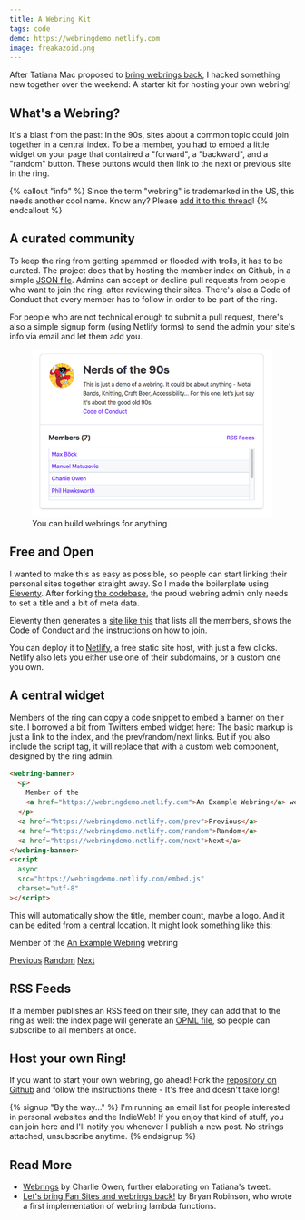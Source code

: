 ```yaml
---
title: A Webring Kit
tags: code
demo: https://webringdemo.netlify.com
image: freakazoid.png
---
```


<p class="lead">After Tatiana Mac proposed to <a href="https://twitter.com/TatianaTMac/status/1114388079630929926">bring webrings back</a>, I hacked something new together over the weekend: A starter kit for hosting your own webring!</p>

## What's a Webring?

It's a blast from the past: In the 90s, sites about a common topic could join together in a central index. To be a member, you had to embed a little widget on your page that contained a "forward", a "backward", and a "random" button. These buttons would then link to the next or previous site in the ring.

{% callout "info" %}
Since the term "webring" is trademarked in the US, this needs another cool name. Know any? Please [add it to this thread](https://github.com/CleanCodeCreature/webring/issues/1)!
{% endcallout %}

## A curated community

To keep the ring from getting spammed or flooded with trolls, it has to be curated. The project does that by hosting the member index on Github, in a simple [JSON file](https://github.com/CleanCodeCreature/webring/blob/master/src/data/members.json). Admins can accept or decline pull requests from people who want to join the ring, after reviewing their sites. There's also a Code of Conduct that every member has to follow in order to be part of the ring.

For people who are not technical enough to submit a pull request, there's also a simple signup form (using Netlify forms) to send the admin your site's info via email and let them add you.

<figure>
  <img src="webring-card.png" alt="a card showing the webring description and memberlist" />
  <figcaption>You can build webrings for anything</figcaption>
</figure>

## Free and Open

I wanted to make this as easy as possible, so people can start linking their personal sites together straight away. So I made the boilerplate using [Eleventy](https://www.11ty.io/). After forking [the codebase](https://github.com/CleanCodeCreature/webring), the proud webring admin only needs to set a title and a bit of meta data.

Eleventy then generates a [site like this](https://webringdemo.netlify.com) that lists all the members, shows the Code of Conduct and the instructions on how to join.

You can deploy it to [Netlify](https://www.netlify.com/), a free static site host, with just a few clicks. Netlify also lets you either use one of their subdomains, or a custom one you own.

## A central widget

Members of the ring can copy a code snippet to embed a banner on their site. I borrowed a bit from Twitters embed widget here: The basic markup is just a link to the index, and the prev/random/next links. But if you also include the script tag, it will replace that with a custom web component, designed by the ring admin.

```html
<webring-banner>
  <p>
    Member of the
    <a href="https://webringdemo.netlify.com">An Example Webring</a> webring
  </p>
  <a href="https://webringdemo.netlify.com/prev">Previous</a>
  <a href="https://webringdemo.netlify.com/random">Random</a>
  <a href="https://webringdemo.netlify.com/next">Next</a>
</webring-banner>
<script
  async
  src="https://webringdemo.netlify.com/embed.js"
  charset="utf-8"
></script>
```

This will automatically show the title, member count, maybe a logo. And it can be edited from a central location. It might look something like this:

<webring-banner>
    <p>Member of the <a href="https://webringdemo.netlify.com">An Example Webring</a> webring</p>
    <a href="https://webringdemo.netlify.com/prev">Previous</a>
    <a href="https://webringdemo.netlify.com/random">Random</a>
    <a href="https://webringdemo.netlify.com/next">Next</a>
</webring-banner>
<script async src="https://webringdemo.netlify.com/embed.js" charset="utf-8"></script>

## RSS Feeds

If a member publishes an RSS feed on their site, they can add that to the ring as well: the index page will generate an [OPML file](https://de.wikipedia.org/wiki/Outline_Processor_Markup_Language), so people can subscribe to all members at once.

## Host your own Ring!

If you want to start your own webring, go ahead! Fork the [repository on Github](https://github.com/CleanCodeCreature/webring) and follow the instructions there - It's free and doesn't take long!

{% signup "By the way..." %}
I'm running an email list for people interested in personal websites and the IndieWeb!
If you enjoy that kind of stuff, you can join here and I'll notify you whenever I publish a new post. No strings attached, unsubscribe anytime.
{% endsignup %}

## Read More

- [Webrings](https://www.sonniesedge.net/posts/webrings) by Charlie Owen, further elaborating on Tatiana's tweet.
- [Let's bring Fan Sites and webrings back!](https://bryanlrobinson.com/blog/2019/02/07/bring-fansites-back-to-the-web/) by Bryan Robinson, who wrote a first implementation of webring lambda functions.
